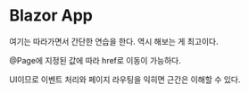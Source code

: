 # Blazor App 

여기는 따라가면서 간단한 연습을 한다. 역시 해보는 게 최고이다. 

@Page에 지정된 값에 따라 href로 이동이 가능하다. 

UI이므로 이벤트 처리와 페이지 라우팅을 익히면 근간은 이해할 수 있다. 


